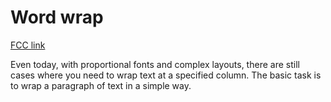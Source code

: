 # Word wrap

[FCC link](https://www.freecodecamp.org/learn/coding-interview-prep/rosetta-code/word-wrap)

Even today, with proportional fonts and complex layouts, there are still cases
where you need to wrap text at a specified column. The basic task is to wrap a
paragraph of text in a simple way.

